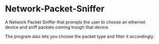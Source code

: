 # Network-Packet-Sniffer

A Network Packet Sniffer that prompts the user to choose an ethernet device and sniff packets coming trough that device. 

The program also lets you choose the packet type and filter it accordingly.
